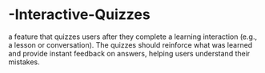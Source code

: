 # -Interactive-Quizzes
a feature that quizzes users after they complete a learning interaction (e.g., a lesson or conversation). The quizzes should reinforce what was learned and provide instant feedback on answers, helping users understand their mistakes.
